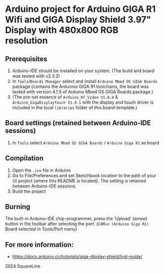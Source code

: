 # Arduino project for Arduino GIGA R1 Wifi and GIGA Display Shield 3.97" Display with 480x800 RGB resolution

## Prerequisites

1. Arduino-IDE should be installed on your system. (The build and board was tested with v2.3.2)
2. In `Tools`/`Boards Manager` select and install `Arduino Mbed OS GIGA Boards` package (contains the Ardunino GIGA R1 toolchains, the board was tested with version 4.1.5 of Arduino Mbed OS GIGA Boards package.)
3. (The pre-set essence of `Arduino_H7_Video V1.0.0` & `Arduino_GigaDisplayTouch V1.0.1` with the display and touch driver is included in the local `libraries` folder of this board-template.)

## Board settings (retained between Arduino-IDE sessions)

1. In `Tools` select `Arduino Mbed OS GIGA Boards` / `Arduino Giga R1` as board

## Compilation

1. Open the `.ino` file in Arduino
2. Go to File/Preferences and set Sketchbook location to the path of your UI project (where this README is located). The setting is retained between Arduino-IDE sessions.
3. Build the project

## Burning

The built-in Arduino-IDE chip-programmer, press the 'Upload' (arrow) button in the toolbar after selecting the port. (`COMxx (Arduino Giga R1)` Board selected in Tools/Port menu)

## For more information:

- https://docs.arduino.cc/tutorials/giga-display-shield/lvgl-guide/



2024 SquareLine
